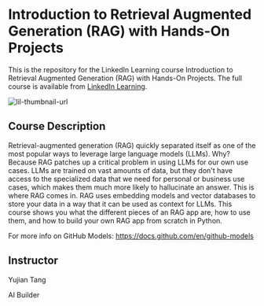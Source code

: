 # Introduction to Retrieval Augmented Generation (RAG) with Hands-On Projects
This is the repository for the LinkedIn Learning course Introduction to Retrieval Augmented Generation (RAG) with Hands-On Projects. The full course is available from [LinkedIn Learning][lil-course-url].

![lil-thumbnail-url]

## Course Description

Retrieval-augmented generation (RAG) quickly separated itself as one of the most popular ways to leverage large language models (LLMs). Why? Because RAG patches up a critical problem in using LLMs for our own use cases. LLMs are trained on vast amounts of data, but they don't have access to the specialized data that we need for personal or business use cases, which makes them much more likely to hallucinate an answer. This is where RAG comes in. RAG uses embedding models and vector databases to store your data in a way that it can be used as context for LLMs. This course shows you what the different pieces of an RAG app are, how to use them, and how to build your own RAG app from scratch in Python.

For more info on GitHub Models: https://docs.github.com/en/github-models

## Instructor

Yujian Tang

AI Builder

[0]: # (Replace these placeholder URLs with actual course URLs)

[lil-course-url]: https://www.linkedin.com/learning/hands-on-ai-introduction-to-retrieval-augmented-generation-rag
[lil-thumbnail-url]: https://media.licdn.com/dms/image/v2/D4E0DAQH16Ro8Y5bajA/learning-public-crop_675_1200/B4EZbzuOzsHYAg-/0/1747845705248?e=2147483647&v=beta&t=_9aDIYfJ6oNGLR5d_EYwjMHoqlZ-JIWYSplTEcA99oQ

